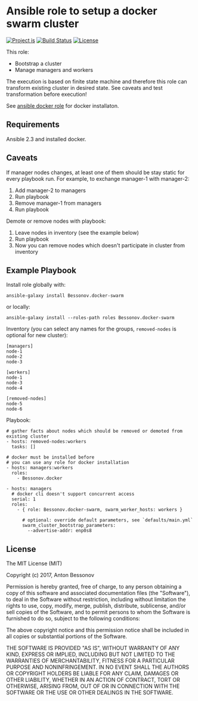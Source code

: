 Ansible role to setup a docker swarm cluster
============================================

[![Project is](https://img.shields.io/badge/Project%20is-fantastic-ff69b4.svg)](https://github.com/Bessonov/ansible-role-docker-swarm)
[![Build Status](https://travis-ci.org/Bessonov/ansible-role-docker-swarm.svg?branch=master)](https://travis-ci.org/Bessonov/ansible-role-docker-swarm)
[![License](http://img.shields.io/:license-MIT-blue.svg)](https://raw.githubusercontent.com/Bessonov/ansible-role-docker-swarm/master/LICENSE.txt)


This role:
- Bootstrap a cluster
- Manage managers and workers

The execution is based on finite state machine and therefore this role can transform existing cluster in desired state. See caveats and test transformation before execution!


See [ansible docker role](https://galaxy.ansible.com/Bessonov/docker/) for docker installaton.

Requirements
------------

Ansible 2.3 and installed docker.

Caveats
-------

If manager nodes changes, at least one of them should be stay static for every playbook run. For example, to exchange manager-1 with manager-2:
1. Add manager-2 to managers
2. Run playbook
3. Remove manager-1 from managers
4. Run playbook

Demote or remove nodes with playbook:
1. Leave nodes in inventory (see the example below)
2. Run playbook
3. Now you can remove nodes which doesn't participate in cluster from inventory

Example Playbook
----------------

Install role globally with:

    ansible-galaxy install Bessonov.docker-swarm

or locally:

    ansible-galaxy install --roles-path roles Bessonov.docker-swarm

Inventory (you can select any names for the groups, `removed-nodes` is optional for new cluster):

    [managers]
    node-1
    node-2
    node-3

    [workers]
    node-1
    node-3
    node-4

    [removed-nodes]
    node-5
    node-6

Playbook:

    # gather facts about nodes which should be removed or demoted from existing cluster
    - hosts: removed-nodes:workers
      tasks: []

    # docker must be installed before
    # you can use any role for docker installation
    - hosts: managers:workers
      roles:
        - Bessonov.docker

    - hosts: managers
      # docker cli doesn't support concurrent access
      serial: 1
      roles:
        - { role: Bessonov.docker-swarm, swarm_worker_hosts: workers }

          # optional: override default parameters, see `defaults/main.yml`
          swarm_cluster_bootstrap_parameters:
            --advertise-addr: enp0s8

License
-------

The MIT License (MIT)

Copyright (c) 2017, Anton Bessonov

Permission is hereby granted, free of charge, to any person obtaining a copy
of this software and associated documentation files (the "Software"), to deal
in the Software without restriction, including without limitation the rights
to use, copy, modify, merge, publish, distribute, sublicense, and/or sell
copies of the Software, and to permit persons to whom the Software is
furnished to do so, subject to the following conditions:

The above copyright notice and this permission notice shall be included in
all copies or substantial portions of the Software.

THE SOFTWARE IS PROVIDED "AS IS", WITHOUT WARRANTY OF ANY KIND, EXPRESS OR
IMPLIED, INCLUDING BUT NOT LIMITED TO THE WARRANTIES OF MERCHANTABILITY,
FITNESS FOR A PARTICULAR PURPOSE AND NONINFRINGEMENT. IN NO EVENT SHALL THE
AUTHORS OR COPYRIGHT HOLDERS BE LIABLE FOR ANY CLAIM, DAMAGES OR OTHER
LIABILITY, WHETHER IN AN ACTION OF CONTRACT, TORT OR OTHERWISE, ARISING FROM,
OUT OF OR IN CONNECTION WITH THE SOFTWARE OR THE USE OR OTHER DEALINGS IN
THE SOFTWARE.
